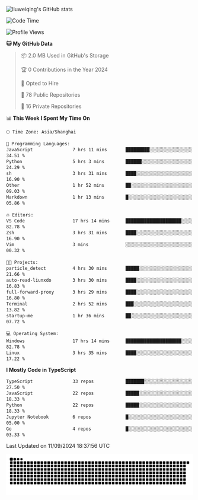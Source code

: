 ![liuweiqing's GitHub stats](https://github-readme-stats.vercel.app/api?username=14790897&show_icons=true&locale=cn&include_all_commits=true&count_private=true)

<!--START_SECTION:waka-->
![Code Time](http://img.shields.io/badge/Code%20Time-1%2C379%20hrs%2055%20mins-blue)

![Profile Views](http://img.shields.io/badge/Profile%20Views-14-blue)

**🐱 My GitHub Data** 

> 📦 2.0 MB Used in GitHub's Storage 
 > 
> 🏆 0 Contributions in the Year 2024
 > 
> 💼 Opted to Hire
 > 
> 📜 78 Public Repositories 
 > 
> 🔑 16 Private Repositories 
 > 
📊 **This Week I Spent My Time On** 

```text
🕑︎ Time Zone: Asia/Shanghai

💬 Programming Languages: 
JavaScript               7 hrs 11 mins       █████████░░░░░░░░░░░░░░░░   34.51 % 
Python                   5 hrs 3 mins        ██████░░░░░░░░░░░░░░░░░░░   24.29 % 
sh                       3 hrs 31 mins       ████░░░░░░░░░░░░░░░░░░░░░   16.90 % 
Other                    1 hr 52 mins        ██░░░░░░░░░░░░░░░░░░░░░░░   09.03 % 
Markdown                 1 hr 13 mins        █░░░░░░░░░░░░░░░░░░░░░░░░   05.86 % 

🔥 Editors: 
VS Code                  17 hrs 14 mins      █████████████████████░░░░   82.78 % 
Zsh                      3 hrs 31 mins       ████░░░░░░░░░░░░░░░░░░░░░   16.90 % 
Vim                      3 mins              ░░░░░░░░░░░░░░░░░░░░░░░░░   00.32 % 

🐱‍💻 Projects: 
particle_detect          4 hrs 30 mins       █████░░░░░░░░░░░░░░░░░░░░   21.66 % 
auto-read-liunxdo        3 hrs 30 mins       ████░░░░░░░░░░░░░░░░░░░░░   16.83 % 
full-forward-proxy       3 hrs 29 mins       ████░░░░░░░░░░░░░░░░░░░░░   16.80 % 
Terminal                 2 hrs 52 mins       ███░░░░░░░░░░░░░░░░░░░░░░   13.82 % 
startup-me               1 hr 36 mins        ██░░░░░░░░░░░░░░░░░░░░░░░   07.72 % 

💻 Operating System: 
Windows                  17 hrs 14 mins      █████████████████████░░░░   82.78 % 
Linux                    3 hrs 35 mins       ████░░░░░░░░░░░░░░░░░░░░░   17.22 % 
```

**I Mostly Code in TypeScript** 

```text
TypeScript               33 repos            ███████░░░░░░░░░░░░░░░░░░   27.50 % 
JavaScript               22 repos            █████░░░░░░░░░░░░░░░░░░░░   18.33 % 
Python                   22 repos            █████░░░░░░░░░░░░░░░░░░░░   18.33 % 
Jupyter Notebook         6 repos             █░░░░░░░░░░░░░░░░░░░░░░░░   05.00 % 
Go                       4 repos             █░░░░░░░░░░░░░░░░░░░░░░░░   03.33 % 
```




 Last Updated on 11/09/2024 18:37:56 UTC
<!--END_SECTION:waka-->

<picture>
  <source media="(prefers-color-scheme: dark)" srcset="https://raw.githubusercontent.com/14790897/14790897/output/github-contribution-grid-snake-dark.svg" />
  <source media="(prefers-color-scheme: light)" srcset="https://raw.githubusercontent.com/14790897/14790897/output/github-contribution-grid-snake.svg" />
  <img alt="github-snake" src="https://raw.githubusercontent.com/14790897/14790897/output/github-contribution-grid-snake.svg" />
</picture>
